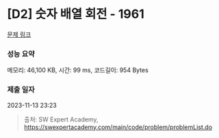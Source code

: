 # [D2] 숫자 배열 회전 - 1961 

[문제 링크](https://swexpertacademy.com/main/code/problem/problemDetail.do?contestProbId=AV5Pq-OKAVYDFAUq) 

### 성능 요약

메모리: 46,100 KB, 시간: 99 ms, 코드길이: 954 Bytes

### 제출 일자

2023-11-13 23:23



> 출처: SW Expert Academy, https://swexpertacademy.com/main/code/problem/problemList.do